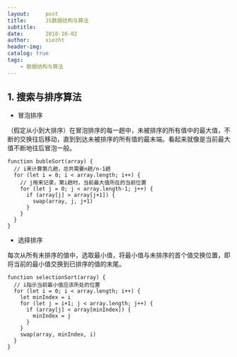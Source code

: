 ```yaml
---
layout:     post
title:      JS数据结构与算法
subtitle:   
date:       2018-10-02
author:     xiezht
header-img: 
catalog: true
tags: 
    - 数据结构与算法
---
```


## 1. 搜索与排序算法

* 冒泡排序

（假定从小到大排序）在冒泡排序的每一趟中，未被排序的所有值中的最大值，不断的交换往后移动，直到到达未被排序的所有值的最末端。看起来就像是当前最大值不断地往后冒泡一般。

```
function bubleSort(array) {
  // i来计算第几趟，总共需要n趟/n-1趟
  for (let i = 0; i < array.length; i++) {
    // j用来记录，第i趟时，当前最大值所在的当前位置
    for (let j = 0; j < array.length-1; j++) {
      if (array[j] > array[j+1]) {
        swap(array, j, j+1)
      }
    }
  }
}
```

* 选择排序

每次从所有未排序的值中，选取最小值，将最小值与未排序的首个值交换位置，即将当前的最小值交换到已排序的值的末尾。

```
function selectionSort(array) {
  // i指示当前最小值应该所处的位置
  for (let i = 0; i < array.length; i++) {
    let minIndex = i
    for (let j = i+1; j < array.length; j++) {
      if (array[j] < array[minIndex]) {
        minIndex = j
      }
    }
    swap(array, minIndex, i)
  }
}
```


